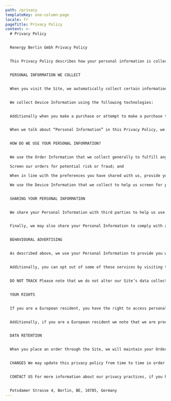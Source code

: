 ```yaml
---
path: /privacy
templateKey: one-column-page
locale: fr
pageTitle: Privacy Policy
content: >-
  # Privacy Policy


  Renergy Berlin Gmbh Privacy Policy


  This Privacy Policy describes how your personal information is collected, used, and shared when you visit or make a purchase from www.renergy-solutions.de (the “Site”).


  PERSONAL INFORMATION WE COLLECT


  When you visit the Site, we automatically collect certain information about your device, including information about your web browser, IP address, time zone, and some of the cookies that are installed on your device. Additionally, as you browse the Site, we collect information about the individual web pages or products that you view, what websites or search terms referred you to the Site, and information about how you interact with the Site. We refer to this automatically-collected information as “Device Information.”


  We collect Device Information using the following technologies:


  Additionally when you make a purchase or attempt to make a purchase through the Site, we collect certain information from you, including your name, billing address, shipping address, payment information (including credit card numbers, email address, and phone number.  We refer to this information as “Order Information.”


  When we talk about “Personal Information” in this Privacy Policy, we are talking both about Device Information and Order Information.


  HOW DO WE USE YOUR PERSONAL INFORMATION?


  We use the Order Information that we collect generally to fulfill any orders placed through the Site (including processing your payment information, arranging for shipping, and providing you with invoices and/or order confirmations).  Additionally, we use this Order Information to: Communicate with you;

  Screen our orders for potential risk or fraud; and

  When in line with the preferences you have shared with us, provide you with information or advertising relating to our products or services.

  We use the Device Information that we collect to help us screen for potential risk and fraud (in particular, your IP address), and more generally to improve and optimize our Site (for example, by generating analytics about how our customers browse and interact with the Site, and to assess the success of our marketing and advertising campaigns).


  SHARING YOUR PERSONAL INFORMATION


  We share your Personal Information with third parties to help us use your Personal Information, as described above.  For example, we use Shopify to power our online store--you can read more about how Shopify uses your Personal Information here:  https://www.shopify.com/legal/privacy.  We also use Google Analytics to help us understand how our customers use the Site--you can read more about how Google uses your Personal Information here:  https://www.google.com/intl/en/policies/privacy/.  You can also opt-out of Google Analytics here:  https://tools.google.com/dlpage/gaoptout.


  Finally, we may also share your Personal Information to comply with applicable laws and regulations, to respond to a subpoena, search warrant or other lawful request for information we receive, or to otherwise protect our rights.


  BEHAVIOURAL ADVERTISING


  As described above, we use your Personal Information to provide you with targeted advertisements or marketing communications we believe may be of interest to you.  For more information about how targeted advertising works, you can visit the Network Advertising Initiative’s (“NAI”) educational page at http://www.networkadvertising.org/understanding-online-advertising/how-does-it-work.


  Additionally, you can opt out of some of these services by visiting the Digital Advertising Alliance’s opt-out portal at:  http://optout.aboutads.info/.


  DO NOT TRACK Please note that we do not alter our Site’s data collection and use practices when we see a Do Not Track signal from your browser.


  YOUR RIGHTS


  If you are a European resident, you have the right to access personal information we hold about you and to ask that your personal information be corrected, updated, or deleted. If you would like to exercise this right, please contact us through the contact information below.


  Additionally, if you are a European resident we note that we are processing your information in order to fulfill contracts we might have with you (for example if you make an order through the Site), or otherwise to pursue our legitimate business interests listed above.  Additionally, please note that your information will be transferred outside of Europe, including to Canada and the United States.


  DATA RETENTION 


  When you place an order through the Site, we will maintain your Order Information for our records unless and until you ask us to delete this information.


  CHANGES We may update this privacy policy from time to time in order to reflect, for example, changes to our practices or for other operational, legal or regulatory reasons.


  CONTACT US For more information about our privacy practices, if you have questions, or if you would like to make a complaint, please contact us by e-mail at info@renergy-solutions.de or by mail using the details provided below:


  Potsdamer Strasse 4, Berlin, BE, 10785, Germany
---
```

